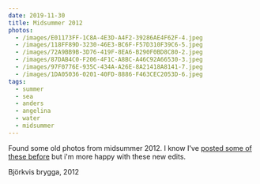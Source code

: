 ```yaml
---
date: 2019-11-30
title: Midsummer 2012
photos:
  - /images/E01173FF-1C8A-4E3D-A4F2-39286AE4F62F-4.jpeg
  - /images/118FF89D-3230-46E3-BC6F-F57D310F39C6-5.jpeg
  - /images/72A9BB9B-3D76-419F-8EA6-B290F0BD8C80-2.jpeg
  - /images/87DAB4C0-F206-4F1C-A8BC-A46C92A66530-3.jpeg
  - /images/97F0776E-935C-434A-A26E-8A21418A8141-7.jpeg
  - /images/1DA05036-0201-40FD-8886-F463CEC2053D-6.jpeg
tags:
  - summer
  - sea
  - anders
  - angelina
  - water
  - midsummer
---
```


Found some old photos from midsummer 2012. I know I've [posted some of these before](/2012-06-24-midsummer/) but i'm more happy with these new edits.

Björkvis brygga, 2012
